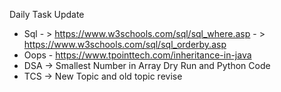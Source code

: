 Daily Task Update
  - Sql - > https://www.w3schools.com/sql/sql_where.asp
        - > https://www.w3schools.com/sql/sql_orderby.asp
  - Oops - https://www.tpointtech.com/inheritance-in-java
  - DSA -> Smallest Number in Array Dry Run and Python Code
  - TCS -> New Topic and old topic revise
